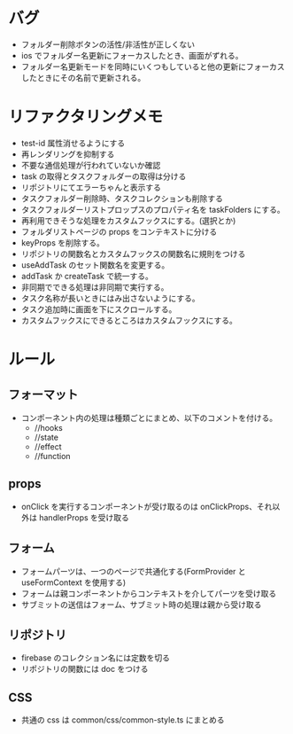 # バグ

- フォルダー削除ボタンの活性/非活性が正しくない
- ios でフォルダー名更新にフォーカスしたとき、画面がずれる。
- フォルダー名更新モードを同時にいくつもしていると他の更新にフォーカスしたときにその名前で更新される。

# リファクタリングメモ

- test-id 属性消せるようにする
- 再レンダリングを抑制する
- 不要な通信処理が行われていないか確認
- task の取得とタスクフォルダーの取得は分ける
- リポジトリにてエラーちゃんと表示する
- タスクフォルダー削除時、タスクコレクションも削除する
- タスクフォルダーリストプロップスのプロパティ名を taskFolders にする。
- 再利用できそうな処理をカスタムフックスにする。(選択とか)
- フォルダリストページの props をコンテキストに分ける
- keyProps を削除する。
- リポジトリの関数名とカスタムフックスの関数名に規則をつける
- useAddTask のセット関数名を変更する。
- addTask か createTask で統一する。
- 非同期でできる処理は非同期で実行する。
- タスク名称が長いときにはみ出さないようにする。
- タスク追加時に画面を下にスクロールする。
- カスタムフックスにできるところはカスタムフックスにする。

# ルール

## フォーマット

- コンポーネント内の処理は種類ごとにまとめ、以下のコメントを付ける。
  - //hooks
  - //state
  - //effect
  - //function

## props

- onClick を実行するコンポーネントが受け取るのは onClickProps、それ以外は handlerProps を受け取る

## フォーム

- フォームパーツは、一つのページで共通化する(FormProvider と useFormContext を使用する)
- フォームは親コンポーネントからコンテキストを介してパーツを受け取る
- サブミットの送信はフォーム、サブミット時の処理は親から受け取る

## リポジトリ

- firebase のコレクション名には定数を切る
- リポジトリの関数には doc をつける

## CSS

- 共通の css は common/css/common-style.ts にまとめる
